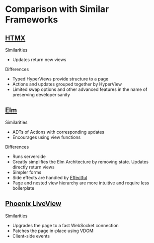 Comparison with Similar Frameworks
==================================

[HTMX](https://htmx.org/)
----------------

Similarities

* Updates return new views

Differences

* Typed HyperViews provide structure to a page
* Actions and updates grouped together by HyperView
* Limited swap options and other advanced features in the name of preserving developer sanity


[Elm](https://elm-lang.org/)
---------------------------

Similarities

* ADTs of Actions with corresponding updates
* Encourages using view functions

Differences

* Runs serverside
* Greatly simplifies the Elm Architecture by removing state. Updates directly return views
* Simpler forms
* Side effects are handled by [Effectful](https://hackage.haskell.org/package/effectful)
* Page and nested view hierarchy are more intuitive and require less boilerplate


[Phoenix LiveView](https://www.phoenixframework.org/)
------------------------------------------------------

Similarities

* Upgrades the page to a fast WebSocket connection
* Patches the page in-place using VDOM
* Client-side events

